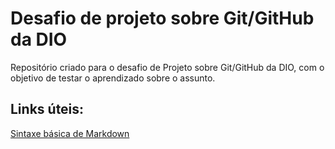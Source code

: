 # Desafio de projeto sobre Git/GitHub da DIO

Repositório criado para o desafio de Projeto sobre Git/GitHub da DIO, com o objetivo de testar o aprendizado sobre o assunto.

## Links úteis:
[Sintaxe básica de Markdown](https://www.markdownguide.org/basic-syntax/)
